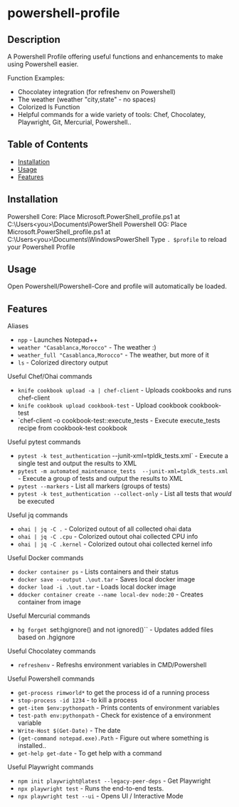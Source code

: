 



# powershell-profile

## Description

A Powershell Profile offering useful functions and enhancements to make using Powershell easier.

Function Examples:
* Chocolatey integration (for refreshenv on Powershell)
* The weather (weather "city,state" - no spaces)
* Colorized ls Function
* Helpful commands for a wide variety of tools:  Chef, Chocolatey, Playwright, Git, Mercurial, Powershell.. 

## Table of Contents

- [Installation](#installation)
- [Usage](#usage)
- [Features](#features)

## Installation

Powershell Core: Place Microsoft.PowerShell_profile.ps1 at C:\Users\<you>\Documents\PowerShell 
Powershell OG: Place Microsoft.PowerShell_profile.ps1 at C:\Users\<you>\Documents\WindowsPowerShell
Type `. $profile` to reload your Powershell Profile

## Usage

Open Powershell/Powershell-Core and profile will automatically be loaded.

## Features

Aliases
* `npp` - Launches Notepad++
* `weather "Casablanca,Morocco"` - The weather :)
* `weather_full "Casablanca,Morocco"` - The weather, but more of it
* `ls` - Colorized directory output

Useful Chef/Ohai commands
* `knife cookbook upload -a | chef-client` - Uploads cookbooks and runs chef-client
* `knife cookbook upload cookbook-test` - Upload cookbook cookbook-test
* `chef-client -o cookbook-test::execute_tests - Execute execute_tests recipe from cookbook-test cookbook

Useful pytest commands
* `pytest -k test_authentication`  --junit-xml=tpldk_tests.xml` - Execute a single test and output the results to XML
* `pytest -m automated_maintenance_tests  --junit-xml=tpldk_tests.xml` - Execute a group of tests and output the results to XML
* `pytest --markers` - List all markers (groups of tests)
* `pytest -k test_authentication --collect-only` - List all tests that *would* be executed

Useful jq commands
* `ohai | jq -C .` - Colorized outout of all collected ohai data
* `ohai | jq -C .cpu` - Colorized outout ohai collected CPU info
* `ohai | jq -C .kernel` - Colorized outout ohai collected kernel info

Useful Docker commands
* `docker container ps` - Lists containers and their status
* `docker save --output .\out.tar` - Saves local docker image
* `docker load -i .\out.tar` - Loads local docker image
* `ddocker container create --name local-dev node:20` - Creates container from image

Useful Mercurial commands
* `hg forget `set:hgignore() and not ignored()`` - Updates added files based on .hgignore

Useful Chocolatey commands
* `refreshenv` - Refreshs environment variables in CMD/Powershell

Useful Powershell commands
* `get-process rimworld*` to get the process id of a running process
* `stop-process -id 1234` - to kill a process
* `get-item $env:pythonpath` - Prints contents of environment variables
* `test-path env:pythonpath` - Check for existence of a environment variable
* `Write-Host $(Get-Date)` - The date
* `(get-command notepad.exe).Path` - Figure out where something is installed..
* `get-help get-date` - To get help with a command

Useful Playwright commands
* `npm init playwright@latest --legacy-peer-deps` - Get Playwright
* `npx playwright test` - Runs the end-to-end tests.
* `npx playwright test --ui` - Opens UI / Interactive Mode

